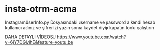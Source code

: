 # insta-otrm-acma
InstagramUserInfo.py Dosyasındaki username ve password a kendi hesab kullanıcı adınız ve şifrenizi yazın sonra kaydet diyip kapatın toolu çalıştırın

  DAHA DETAYLI VİDEOSU 
  https://www.youtube.com/watch?v=6jY7DGlvihE&feature=youtu.be
